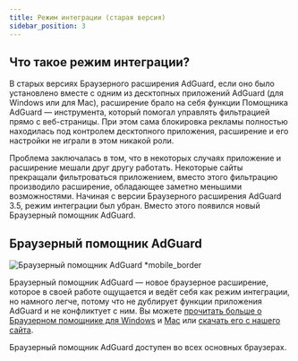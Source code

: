 ```yaml
---
title: Режим интеграции (старая версия)
sidebar_position: 3
---
```


## Что такое режим интеграции?

В старых версиях Браузерного расширения AdGuard, если оно было установлено вместе с одним из десктопных приложений AdGuard (для Windows или для Mac), расширение брало на себя функции Помощника AdGuard — инструмента, который помогал управлять фильтрацией прямо с веб-страницы. При этом сама блокировка рекламы полностью находилась под контролем десктопного приложения, расширение и его настройки не играли в этом никакой роли.

Проблема заключалась в том, что в некоторых случаях приложение и расширение мешали друг другу работать. Некоторые сайты прекращали фильтроваться приложением, вместо этого фильтрацию производило расширение, обладающее заметно меньшими возможностями. Начиная с версии Браузерного расширения AdGuard 3.5, режим интеграции был убран. Вместо этого появился новый Браузерный помощник AdGuard.

## Браузерный помощник AdGuard

![Браузерный помощник AdGuard *mobile_border](https://cdn.adtidy.org/content/kb/ad_blocker/browser_extension/ad_blocker_browser_extension_assistant.png)

Браузерный помощник AdGuard — новое браузерное расширение, которое в своей работе ощущается и ведёт себя как режим интеграции, но намного легче, потому что не дублирует функции приложения AdGuard и не конфликтует с ним. Вы можете [прочитать больше о Браузерном помощнике для Windows](/adguard-for-windows/browser-assistant) и [Mac](/adguard-for-mac/browser-assistant) или [скачать его с нашего сайта](https://adguard.com/adguard-assistant/overview.html).

Браузерный помощник AdGuard доступен во всех основных браузерах.
